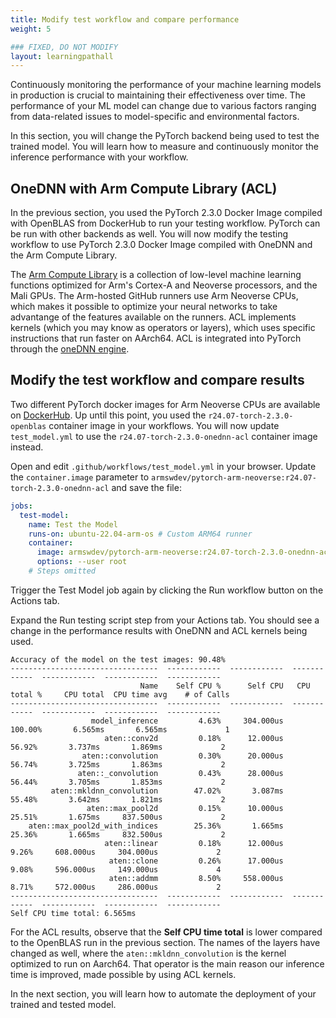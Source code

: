 ```yaml
---
title: Modify test workflow and compare performance
weight: 5

### FIXED, DO NOT MODIFY
layout: learningpathall
---
```


Continuously monitoring the performance of your machine learning models in production is crucial to maintaining their effectiveness over time. The performance of your ML model can change due to various factors ranging from data-related issues to model-specific and environmental factors.

In this section, you will change the PyTorch backend being used to test the trained model. You will learn how to measure and continuously monitor the inference performance with your workflow.

## OneDNN with Arm Compute Library (ACL)

In the previous section, you used the PyTorch 2.3.0 Docker Image compiled with OpenBLAS from DockerHub to run your testing workflow. PyTorch can be run with other backends as well. You will now modify the testing workflow to use PyTorch 2.3.0 Docker Image compiled with OneDNN and the Arm Compute Library. 

The [Arm Compute Library](https://github.com/ARM-software/ComputeLibrary) is a collection of low-level machine learning functions optimized for Arm's Cortex-A and Neoverse processors, and the Mali GPUs. The Arm-hosted GitHub runners use Arm Neoverse CPUs, which makes it possible to optimize your neural networks to take advantange of the features available on the runners. ACL implements kernels (which you may know as operators or layers), which uses specific instructions that run faster on AArch64.
ACL is integrated into PyTorch through the [oneDNN engine](https://github.com/oneapi-src/oneDNN). 

## Modify the test workflow and compare results

Two different PyTorch docker images for Arm Neoverse CPUs are available on [DockerHub](https://hub.docker.com/r/armswdev/pytorch-arm-neoverse). Up until this point, you used the `r24.07-torch-2.3.0-openblas` container image in your workflows. You will now update `test_model.yml` to use the `r24.07-torch-2.3.0-onednn-acl` container image instead. 

Open and edit `.github/workflows/test_model.yml` in your browser. Update the `container.image` parameter to `armswdev/pytorch-arm-neoverse:r24.07-torch-2.3.0-onednn-acl` and save the file:

```yaml
jobs:
  test-model:
    name: Test the Model
    runs-on: ubuntu-22.04-arm-os # Custom ARM64 runner
    container:
      image: armswdev/pytorch-arm-neoverse:r24.07-torch-2.3.0-onednn-acl
      options: --user root
    # Steps omitted
```

Trigger the Test Model job again by clicking the Run workflow button on the Actions tab.

Expand the Run testing script step from your Actions tab. You should see a change in the performance results with OneDNN and ACL kernels being used. 

```output
Accuracy of the model on the test images: 90.48%
---------------------------------  ------------  ------------  ------------  ------------  ------------  ------------
                             Name    Self CPU %      Self CPU   CPU total %     CPU total  CPU time avg    # of Calls
---------------------------------  ------------  ------------  ------------  ------------  ------------  ------------
                  model_inference         4.63%     304.000us       100.00%       6.565ms       6.565ms             1
                     aten::conv2d         0.18%      12.000us        56.92%       3.737ms       1.869ms             2
                aten::convolution         0.30%      20.000us        56.74%       3.725ms       1.863ms             2
               aten::_convolution         0.43%      28.000us        56.44%       3.705ms       1.853ms             2
         aten::mkldnn_convolution        47.02%       3.087ms        55.48%       3.642ms       1.821ms             2
                 aten::max_pool2d         0.15%      10.000us        25.51%       1.675ms     837.500us             2
    aten::max_pool2d_with_indices        25.36%       1.665ms        25.36%       1.665ms     832.500us             2
                     aten::linear         0.18%      12.000us         9.26%     608.000us     304.000us             2
                      aten::clone         0.26%      17.000us         9.08%     596.000us     149.000us             4
                      aten::addmm         8.50%     558.000us         8.71%     572.000us     286.000us             2
---------------------------------  ------------  ------------  ------------  ------------  ------------  ------------
Self CPU time total: 6.565ms

```
For the ACL results, observe that the **Self CPU time total** is lower compared to the OpenBLAS run in the previous section. The names of the layers have changed as well, where the `aten::mkldnn_convolution` is the kernel optimized to run on Aarch64. That operator is the main reason our inference time is improved, made possible by using ACL kernels.

In the next section, you will learn how to automate the deployment of your trained and tested model.

